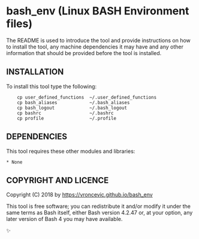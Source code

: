 # bash_env (Linux BASH Environment files)

The README is used to introduce the tool and provide instructions on
how to install the tool, any machine dependencies it may have and any
other information that should be provided before the tool is installed.

## INSTALLATION

To install this tool type the following:

```
    cp user_defined_functions  ~/.user_defined_functions
    cp bash_aliases            ~/.bash_aliases
    cp bash_logout             ~/.bash_logout
    cp bashrc                  ~/.bashrc
    cp profile                 ~/.profile
```

## DEPENDENCIES

This tool requires these other modules and libraries:

    * None

## COPYRIGHT AND LICENCE

Copyright (C) 2018 by https://vroncevic.github.io/bash_env

This tool is free software; you can redistribute it and/or modify
it under the same terms as Bash itself, either Bash version 4.2.47 or,
at your option, any later version of Bash 4 you may have available.

:sparkles:

